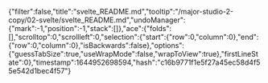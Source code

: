 {"filter":false,"title":"svelte_README.md","tooltip":"/major-studio-2-copy/02-svelte/svelte_README.md","undoManager":{"mark":-1,"position":-1,"stack":[]},"ace":{"folds":[],"scrolltop":0,"scrollleft":0,"selection":{"start":{"row":0,"column":0},"end":{"row":0,"column":0},"isBackwards":false},"options":{"guessTabSize":true,"useWrapMode":false,"wrapToView":true},"firstLineState":0},"timestamp":1644952698594,"hash":"c16b9771f1e5f27a45ec58d4f55e542d1bec4f57"}